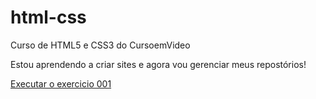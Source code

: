 # html-css
 Curso de HTML5 e CSS3 do CursoemVideo

Estou aprendendo a criar sites e agora vou gerenciar meus 
repostórios!

<a href="htpps://fabriciocamara.github.io/html-css/exercicios/ex001/index.html">
Executar o exercicio 001</a>
